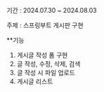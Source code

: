 기간 : 2024.07.30 ~ 2024.08.03

주제 : 스프링부트 게시판 구현

**기능
1. 게시글 작성 폼 구현
2. 글 작성, 수정, 삭제, 검색
3. 글 작성 시 파일 업로드
4. 게시글 리스트

